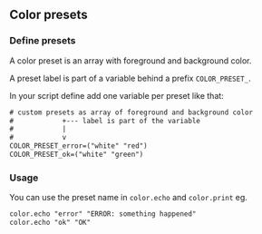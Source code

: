 ## Color presets

### Define presets

A color preset is an array with foreground and background color.

A preset label is part of a variable behind a prefix `COLOR_PRESET_`.

In your script define add one variable per preset like that:

```txt
# custom presets as array of foreground and background color
#            +--- label is part of the variable
#            |
#            v
COLOR_PRESET_error=("white" "red")
COLOR_PRESET_ok=("white" "green")
```

### Usage

You can use the preset name in `color.echo` and `color.print` eg.

```txt
color.echo "error" "ERROR: something happened"
color.echo "ok" "OK"
```
